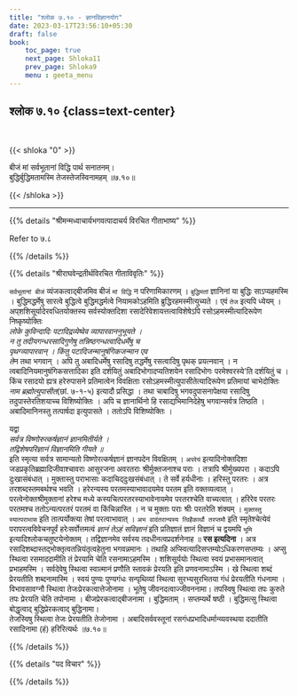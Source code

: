 ```yaml
---
title: "श्लोक ७.१० - ज्ञानविज्ञानयोग"
date: 2023-03-17T23:56:10+05:30
draft: false
book:
    toc_page: true
    next_page: Shloka11
    prev_page: Shloka9
    menu : geeta_menu
---
```




## श्लोक ७.१० {class=text-center}

<br/>

{{< shloka  "0"  >}}

बीजं मां सर्वभूतानां विद्धि पार्थ सनातनम्।  
बुद्धिर्बुद्धिमतामस्मि तेजस्तेजस्विनामहम् ॥७.१०॥

{{< /shloka >}}

---


{{% details "श्रीमन्मध्वाचार्यभगवत्पादाचर्य विरचित  गीताभाष्य" %}}

Refer to ७.८

{{% /details %}}



{{% details "श्रीराघवेन्द्रतीर्थविरचित गीताविवृतिः" %}}

`सर्वभूतानां बीजं` व्यंजकत्वाद्बीजमिव बीजं `मां विद्धि` न
परिणामिकारणम्‌ । `बुद्धिमतां` ज्ञानिनां या बुद्धिः 
साऽप्यहमस्मि । 
बुद्धिमद्धर्मेषु सारत्वे बुद्धित्वे बुद्धिमद्धर्मत्वे 
नियामकोऽहमिति ब्रुद्धिरहमस्मीत्युच्यते । 
एवं `तेज` इत्यपि ध्येयम्‌ । अप्‌शशिसूर्यादेरवधितयोक्तस्य 
सर्वस्योक्तदिशा रसादेरिवेशायत्तत्वाविशेषेऽपि 
रसोऽहमस्मीत्यादिरूपेण निष्कृष्योक्तिः   
*लोके कुविन्दादिः पटादिद्रव्येष्वेव व्यापारवाननुभूयते ।*  
*न तु तदीयगन्धरसादिगुणेषु तन्निष्ठगन्धत्वादिधर्मेषु च*   
*पृथग्व्यापारवान्‌ ।  किंतु पटादिजन्मानुषंगिकजन्मान एव*  
*ते*न तथा भगवान्‌ । अपि तु अबादिधर्मेषु रसादिषु तद्धर्मेषु 
रसत्वादिषु पृथक्‌ प्रयत्नवान्‌ । 
न त्वबादिनियमानुषंगिकसत्तादिका इति दर्शयितुं 
अबादिभोगादप्यतिशयेन रसादिभोगः परमेश्वरस्ये'ति दर्शयितुं च । 
किंच रसादयो ह्यत्र हरेरुपासने प्रतिमात्वेन विवक्षिताः 
रसोऽहमस्मीत्युपासीतेत्यादिरूपेण प्रतिमायां चाभेदोक्तिः 
*नाम ब्रह्मोत्युपासीत*(छां. ७-१-५) इत्यादौ प्रसिद्धा । 
तथा चाबादिषु भगवदुपासनापेक्षया
रसादिषु तदुपास्तेरतिशयाच्च विशिष्योक्तिः । अपि च ज्ञानार्थिनो हि
रसाद्यभिमानिदेहेषु भगवान्सर्वत्र तिष्ठति । 
अबादिमानिनस्तु तत्पार्षदा इत्युपासते । ततोऽपि विशिष्योक्तिः ।   

यद्वा   
*सर्वत्र विष्णोरुत्कर्षज्ञानं ज्ञानमितीर्यते ।*  
*तद्विशेषपरिज्ञानं विज्ञानमिति गीयते ॥*    
इति स्मृत्या सर्वत्र सामान्यतो विष्णोरत्कर्षज्ञानं ज्ञानपदेन 
विवक्षितम्‌ । `अपरेयं` इत्यादिनोक्तदिशा 
जडप्रकृतिब्रह्मादिजीवाश्चावराः आसुरजना अवरतराः
श्रीर्मुक्तजनाश्च पराः । तत्रापि श्रीर्मुख्यपरा । 
कदाऽपि दुःखासंबंधात्‌ । मुक्तास्तु पराभासाः 
कदाचिद्‌दुःखसंबंधात्‌ । ते सर्वे हर्यधीनाः । 
हरिस्तु परतरः । अत्र तरशब्दस्तमबर्थश्च भवति । 
हरेरन्यस्य परतमस्याभावादयमेव परतम इति वक्तव्यत्वात्‌ । 
परत्वेनोक्तश्रीमुक्तानां हरेश्च मध्ये कस्यचित्परतरस्याभावेनायमेव 
परतरश्चेति वाच्यत्वात्‌ । हरिरेव परतरः
परतमश्च ततोऽन्यत्परतरं परतमं वा किंचिन्नास्ति ‌। 
न च मुक्ताः पराः श्रीः परतरेति शंक्यम् । 
`मुक्तस्तु स्यात्पराभास` इति तात्पर्योक्त्या तेषां 
परत्वाभावात् । `अभ वादंतरान्यस्य त्विहैकार्थौ तरप्तमौ` 
इति स्मृतेश्चेत्येवं परापरत्वविवेचनपूर्वं हरेःसर्वोत्तमत्वं 
*ज्ञानं तेऽहं सविज्ञानं* इति प्रतिज्ञातं ज्ञानं विज्ञानं च
द्वयमपि `भूमि` इत्यादिश्लोकचतुष्टयेनोक्तम् । तद्विज्ञानमेव 
सर्वस्य तदधीनत्वप्रदर्शनेनाह ॥ **रस इत्यदिना** । अत्र 
रसादिशब्दास्तद्भोक्तृत्वतन्नियंतृत्वहेतुना भगवन्नमानः । तथाहि
अप्स्वित्यादिसप्तम्योऽधिकरणसप्तम्यः । 
अप्सु स्थित्वा रसमाददामीति तं
प्रेरयामि चेति रसनामाऽहमस्मि । 
शशिसूर्ययोः स्थित्वा स्वयं प्रभासमानत्वात्‌
प्रभाहमस्मि । सर्वदेवेषु स्थित्वा स्वात्मानं प्रणौति 
स्तावकं प्रेरयति इति प्रणवनामाऽस्मि । 
खे स्थित्वा शब्दं प्रेरयतीति शब्दनामास्मि । स्वयं पुण्यः
पुण्यगंधः सन्पृथिव्यां स्थित्वा सुरभ्यसुरभितया गंधं प्रेरयतीति 
गंधनामा ।
विभावसावग्नौ स्थित्वा तेजःप्रेरकत्वात्तेजोनामा । भूतेषु
जीवनदत्वाज्जीवननामा। तपस्विषु स्थित्वा तपः कुरुते तपः 
प्रेरयति चेति तपोनामा । बीजप्रेरकत्वाद्बीजनामा । बुद्धिमताम्‌ ।
सप्तम्यर्थे षष्ठी । 
बुद्धिमत्सु स्थित्वा बोद्धृत्वाद् 
बुद्धिप्रेरकत्वाद् बुद्धिनामा।  
तेजस्विषु स्थित्वा तेजः प्रेरयतीति
तेजोनामा । अबादिसर्ववस्तूनां रसगंधप्रभादिधर्मान्व्यवस्थया 
ददातीति रसादिनामा (हं) हरिरित्यर्थः ॥७.१०॥

{{% /details %}}



{{% details "पद विचार" %}}


{{% /details %}}
